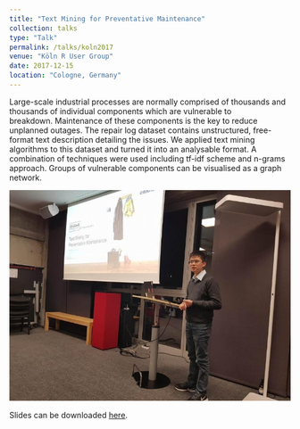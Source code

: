 ```yaml
---
title: "Text Mining for Preventative Maintenance"
collection: talks
type: "Talk"
permalink: /talks/koln2017
venue: "Köln R User Group"
date: 2017-12-15
location: "Cologne, Germany"
---
```


Large-scale industrial processes are normally comprised of thousands and thousands of individual components which are vulnerable to breakdown. Maintenance of these components is the key to reduce unplanned outages. The repair log dataset contains unstructured, free-format text description detailing the issues. We applied text mining algorithms to this dataset and turned it into an analysable format. A combination of techniques were used including tf-idf scheme and n-grams approach. Groups of vulnerable components can be visualised as a graph network.

![Cologne R User Groujp Meeting](../images/koln2017.jpg)

Slides can be downloaded [here](../files/koln.pdf).